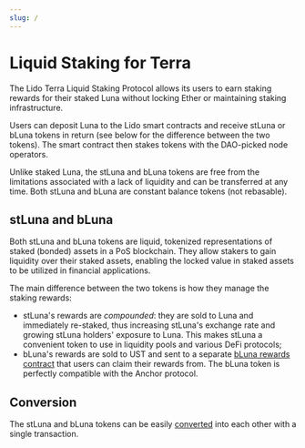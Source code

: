 ```yaml
---
slug: /
---
```


# Liquid Staking for Terra

The Lido Terra Liquid Staking Protocol allows its users to earn staking rewards for their staked Luna without locking Ether or maintaining staking infrastructure.

Users can deposit Luna to the Lido smart contracts and receive stLuna or bLuna tokens in return (see below for the difference between the two tokens). The smart contract then stakes tokens with the DAO-picked node operators. 

Unlike staked Luna, the stLuna and bLuna tokens are free from the limitations associated with a lack of liquidity and can be transferred at any time. Both stLuna and bLuna are constant balance tokens (not rebasable).

## stLuna and bLuna

Both stLuna and bLuna tokens are liquid, tokenized representations of staked (bonded) assets in a PoS blockchain. They allow stakers to gain liquidity over their staked assets, enabling the locked value in staked assets to be utilized in financial applications.

The main difference between the two tokens is how they manage the staking rewards:

* stLuna's rewards are _compounded_: they are sold to Luna and immediately re-staked, thus increasing stLuna's exchange rate and growing stLuna holders' exposure to Luna. This makes stLuna a convenient token to use in liquidity pools and various DeFi protocols;
* bLuna's rewards are sold to UST and sent to a separate [bLuna rewards contract](/contracts/reward.md) that users can claim their rewards from. The bLuna token is perfectly compatible with the Anchor protocol.

## Conversion

The stLuna and bLuna tokens can be easily [converted](/contracts/hub.md) into each other with a single transaction.